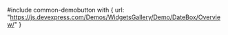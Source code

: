 <!-- %fullDescription% -->

#include common-demobutton with {
    url: "https://js.devexpress.com/Demos/WidgetsGallery/Demo/DateBox/Overview/"
}

<!-- import * from 'api-reference\10 UI Components\Widget\1 Configuration\disabled.md' -->